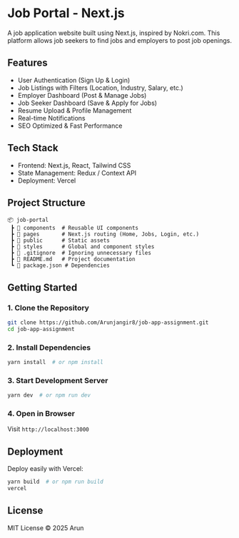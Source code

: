 # Job Portal - Next.js

A job application website built using Next.js, inspired by Nokri.com. This platform allows job seekers to find jobs and employers to post job openings.

## Features

- User Authentication (Sign Up & Login)  
- Job Listings with Filters (Location, Industry, Salary, etc.)  
- Employer Dashboard (Post & Manage Jobs)  
- Job Seeker Dashboard (Save & Apply for Jobs)  
- Resume Upload & Profile Management  
- Real-time Notifications  
- SEO Optimized & Fast Performance

## Tech Stack

- Frontend: Next.js, React, Tailwind CSS
- State Management: Redux / Context API
- Deployment: Vercel 

## Project Structure

```
📦 job-portal
 ┣ 📂 components  # Reusable UI components
 ┣ 📂 pages       # Next.js routing (Home, Jobs, Login, etc.)
 ┣ 📂 public      # Static assets
 ┣ 📂 styles      # Global and component styles
 ┣ 📜 .gitignore  # Ignoring unnecessary files
 ┣ 📜 README.md   # Project documentation
 ┗ 📜 package.json # Dependencies
```

## Getting Started

### 1. Clone the Repository
```sh
git clone https://github.com/Arunjangir8/job-app-assignment.git
cd job-app-assignment
```

### 2. Install Dependencies
```sh
yarn install  # or npm install
```

### 3. Start Development Server
```sh
yarn dev  # or npm run dev
```

### 4. Open in Browser
Visit `http://localhost:3000`

## Deployment
Deploy easily with Vercel:
```sh
yarn build  # or npm run build
vercel
```



## License
MIT License © 2025 Arun


